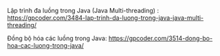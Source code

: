 Lập trình đa luồng trong Java (Java Multi-threading) : https://gpcoder.com/3484-lap-trinh-da-luong-trong-java-java-multi-threading/

Đồng bộ hóa các luồng trong Java: https://gpcoder.com/3514-dong-bo-hoa-cac-luong-trong-java/
